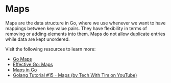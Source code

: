 # Maps

Maps are the data structure in Go, where we use whenever we want to have mappings between key:value pairs. They have flexibility in terms of removing or adding elements into them. Maps do not allow duplicate entries while data are kept unordered.

Visit the following resources to learn more:

- [Go Maps](https://go.dev/tour/moretypes/19)
- [Effective Go: Maps](https://go.dev/doc/effective_go#maps)
- [Maps in Go](https://www.w3schools.com/go/go_maps.php)
- [Golang Tutorial #15 - Maps (by Tech With Tim on YouTube)](https://www.youtube.com/watch?v=yJE2RC37BF4)